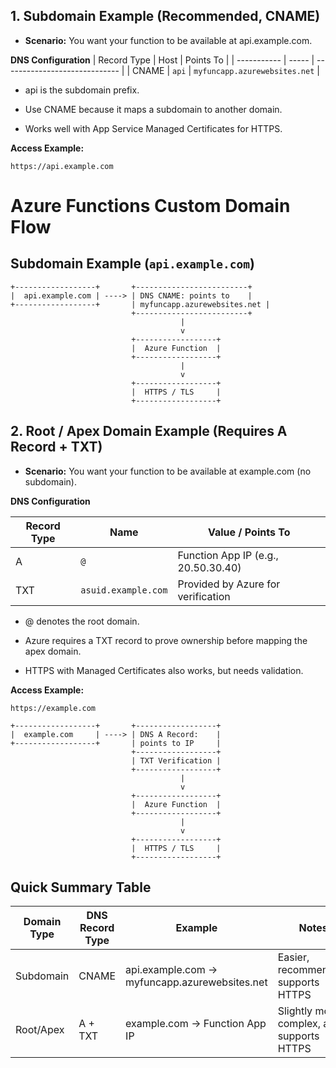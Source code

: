 ## 1. Subdomain Example (Recommended, CNAME)

- **Scenario:** You want your function to be available at api.example.com.

**DNS Configuration**
| Record Type | Host  | Points To                     |
| ----------- | ----- | ----------------------------- |
| CNAME       | `api` | `myfuncapp.azurewebsites.net` |

- api is the subdomain prefix.

- Use CNAME because it maps a subdomain to another domain.

- Works well with App Service Managed Certificates for HTTPS.

**Access Example:**

    https://api.example.com

# Azure Functions Custom Domain Flow

## Subdomain Example (`api.example.com`)

```text
+------------------+       +-------------------------+
|  api.example.com | ----> | DNS CNAME: points to    |
+------------------+       | myfuncapp.azurewebsites.net |
                           +-------------------------+
                                      |
                                      v
                           +------------------+
                           |  Azure Function  |
                           +------------------+
                                      |
                                      v
                           +------------------+
                           |  HTTPS / TLS     |
                           +------------------+
```
## 2. Root / Apex Domain Example (Requires A Record + TXT)

- **Scenario:** You want your function to be available at example.com (no subdomain).

**DNS Configuration**

| Record Type | Name                | Value / Points To                   |
| ----------- | ------------------- | ----------------------------------- |
| A           | `@`                 | Function App IP (e.g., 20.50.30.40) |
| TXT         | `asuid.example.com` | Provided by Azure for verification  |


- @ denotes the root domain.

- Azure requires a TXT record to prove ownership before mapping the apex domain.

- HTTPS with Managed Certificates also works, but needs validation.

**Access Example:**

    https://example.com

```text
+------------------+       +------------------+
|  example.com     | ----> | DNS A Record:    |
+------------------+       | points to IP     |
                           +------------------+
                           | TXT Verification |
                           +------------------+
                                      |
                                      v
                           +------------------+
                           |  Azure Function  |
                           +------------------+
                                      |
                                      v
                           +------------------+
                           |  HTTPS / TLS     |
                           +------------------+
```
## Quick Summary Table

| Domain Type | DNS Record Type | Example                                       | Notes                                      |
| ----------- | --------------- | --------------------------------------------- | ------------------------------------------ |
| Subdomain   | CNAME           | api.example.com → myfuncapp.azurewebsites.net | Easier, recommended, supports HTTPS        |
| Root/Apex   | A + TXT         | example.com → Function App IP                 | Slightly more complex, also supports HTTPS |
